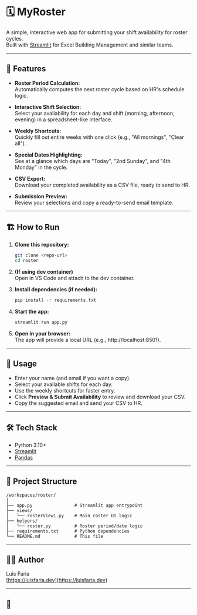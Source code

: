 # 🗓️ MyRoster

A simple, interactive web app for submitting your shift availability for roster cycles.  
Built with [Streamlit](https://streamlit.io/) for Excel Building Management and similar teams.

---

## 🚀 Features

- **Roster Period Calculation:**  
  Automatically computes the next roster cycle based on HR's schedule logic.

- **Interactive Shift Selection:**  
  Select your availability for each day and shift (morning, afternoon, evening) in a spreadsheet-like interface.

- **Weekly Shortcuts:**  
  Quickly fill out entire weeks with one click (e.g., "All mornings", "Clear all").

- **Special Dates Highlighting:**  
  See at a glance which days are "Today", "2nd Sunday", and "4th Monday" in the cycle.

- **CSV Export:**  
  Download your completed availability as a CSV file, ready to send to HR.

- **Submission Preview:**  
  Review your selections and copy a ready-to-send email template.

---

## 🏗️ How to Run

1. **Clone this repository:**
    ```sh
    git clone <repo-url>
    cd roster
    ```

2. **(If using dev container)**  
   Open in VS Code and attach to the dev container.

3. **Install dependencies (if needed):**
    ```sh
    pip install -r requirements.txt
    ```

4. **Start the app:**
    ```sh
    streamlit run app.py
    ```

5. **Open in your browser:**  
   The app will provide a local URL (e.g., http://localhost:8501).

---

## 📝 Usage

- Enter your name (and email if you want a copy).
- Select your available shifts for each day.
- Use the weekly shortcuts for faster entry.
- Click **Preview & Submit Availability** to review and download your CSV.
- Copy the suggested email and send your CSV to HR.

---

## 🛠️ Tech Stack

- Python 3.10+
- [Streamlit](https://streamlit.io/)
- [Pandas](https://pandas.pydata.org/)

---

## 📂 Project Structure

```
/workspaces/roster/
│
├── app.py                # Streamlit app entrypoint
├── views/
│   └── rosterView1.py    # Main roster UI logic
├── helpers/
│   └── roster.py         # Roster period/date logic
├── requirements.txt      # Python dependencies
└── README.md             # This file
```

---

## 🙋‍♂️ Author

Luis Faria  
[https://luisfaria.dev](https://luisfaria.dev)

---

## 📄